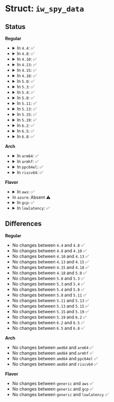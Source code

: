 # Struct: <code>iw_spy_data</code>

## Status
<b>Regular</b>
<ul>
<li>
<details>
<summary>In <code>4.4</code>: ✅</summary>

```c
struct iw_spy_data {
    int spy_number;
    u_char spy_address[48];
    struct iw_quality spy_stat[8];
    struct iw_quality spy_thr_low;
    struct iw_quality spy_thr_high;
    u_char spy_thr_under[8];
};
```
</details>
</li>
<li>
<details>
<summary>In <code>4.8</code>: ✅</summary>

```c
struct iw_spy_data {
    int spy_number;
    u_char spy_address[48];
    struct iw_quality spy_stat[8];
    struct iw_quality spy_thr_low;
    struct iw_quality spy_thr_high;
    u_char spy_thr_under[8];
};
```
</details>
</li>
<li>
<details>
<summary>In <code>4.10</code>: ✅</summary>

```c
struct iw_spy_data {
    int spy_number;
    u_char spy_address[48];
    struct iw_quality spy_stat[8];
    struct iw_quality spy_thr_low;
    struct iw_quality spy_thr_high;
    u_char spy_thr_under[8];
};
```
</details>
</li>
<li>
<details>
<summary>In <code>4.13</code>: ✅</summary>

```c
struct iw_spy_data {
    int spy_number;
    u_char spy_address[48];
    struct iw_quality spy_stat[8];
    struct iw_quality spy_thr_low;
    struct iw_quality spy_thr_high;
    u_char spy_thr_under[8];
};
```
</details>
</li>
<li>
<details>
<summary>In <code>4.15</code>: ✅</summary>

```c
struct iw_spy_data {
    int spy_number;
    u_char spy_address[48];
    struct iw_quality spy_stat[8];
    struct iw_quality spy_thr_low;
    struct iw_quality spy_thr_high;
    u_char spy_thr_under[8];
};
```
</details>
</li>
<li>
<details>
<summary>In <code>4.18</code>: ✅</summary>

```c
struct iw_spy_data {
    int spy_number;
    u_char spy_address[48];
    struct iw_quality spy_stat[8];
    struct iw_quality spy_thr_low;
    struct iw_quality spy_thr_high;
    u_char spy_thr_under[8];
};
```
</details>
</li>
<li>
<details>
<summary>In <code>5.0</code>: ✅</summary>

```c
struct iw_spy_data {
    int spy_number;
    u_char spy_address[48];
    struct iw_quality spy_stat[8];
    struct iw_quality spy_thr_low;
    struct iw_quality spy_thr_high;
    u_char spy_thr_under[8];
};
```
</details>
</li>
<li>
<details>
<summary>In <code>5.3</code>: ✅</summary>

```c
struct iw_spy_data {
    int spy_number;
    u_char spy_address[48];
    struct iw_quality spy_stat[8];
    struct iw_quality spy_thr_low;
    struct iw_quality spy_thr_high;
    u_char spy_thr_under[8];
};
```
</details>
</li>
<li>
<details>
<summary>In <code>5.4</code>: ✅</summary>

```c
struct iw_spy_data {
    int spy_number;
    u_char spy_address[48];
    struct iw_quality spy_stat[8];
    struct iw_quality spy_thr_low;
    struct iw_quality spy_thr_high;
    u_char spy_thr_under[8];
};
```
</details>
</li>
<li>
<details>
<summary>In <code>5.8</code>: ✅</summary>

```c
struct iw_spy_data {
    int spy_number;
    u_char spy_address[48];
    struct iw_quality spy_stat[8];
    struct iw_quality spy_thr_low;
    struct iw_quality spy_thr_high;
    u_char spy_thr_under[8];
};
```
</details>
</li>
<li>
<details>
<summary>In <code>5.11</code>: ✅</summary>

```c
struct iw_spy_data {
    int spy_number;
    u_char spy_address[48];
    struct iw_quality spy_stat[8];
    struct iw_quality spy_thr_low;
    struct iw_quality spy_thr_high;
    u_char spy_thr_under[8];
};
```
</details>
</li>
<li>
<details>
<summary>In <code>5.13</code>: ✅</summary>

```c
struct iw_spy_data {
    int spy_number;
    u_char spy_address[48];
    struct iw_quality spy_stat[8];
    struct iw_quality spy_thr_low;
    struct iw_quality spy_thr_high;
    u_char spy_thr_under[8];
};
```
</details>
</li>
<li>
<details>
<summary>In <code>5.15</code>: ✅</summary>

```c
struct iw_spy_data {
    int spy_number;
    u_char spy_address[48];
    struct iw_quality spy_stat[8];
    struct iw_quality spy_thr_low;
    struct iw_quality spy_thr_high;
    u_char spy_thr_under[8];
};
```
</details>
</li>
<li>
<details>
<summary>In <code>5.19</code>: ✅</summary>

```c
struct iw_spy_data {
    int spy_number;
    u_char spy_address[48];
    struct iw_quality spy_stat[8];
    struct iw_quality spy_thr_low;
    struct iw_quality spy_thr_high;
    u_char spy_thr_under[8];
};
```
</details>
</li>
<li>
<details>
<summary>In <code>6.2</code>: ✅</summary>

```c
struct iw_spy_data {
    int spy_number;
    u_char spy_address[48];
    struct iw_quality spy_stat[8];
    struct iw_quality spy_thr_low;
    struct iw_quality spy_thr_high;
    u_char spy_thr_under[8];
};
```
</details>
</li>
<li>
<details>
<summary>In <code>6.5</code>: ✅</summary>

```c
struct iw_spy_data {
    int spy_number;
    u_char spy_address[48];
    struct iw_quality spy_stat[8];
    struct iw_quality spy_thr_low;
    struct iw_quality spy_thr_high;
    u_char spy_thr_under[8];
};
```
</details>
</li>
<li>
<details>
<summary>In <code>6.8</code>: ✅</summary>

```c
struct iw_spy_data {
    int spy_number;
    u_char spy_address[48];
    struct iw_quality spy_stat[8];
    struct iw_quality spy_thr_low;
    struct iw_quality spy_thr_high;
    u_char spy_thr_under[8];
};
```
</details>
</li>
</ul>
<b>Arch</b>
<ul>
<li>
<details>
<summary>In <code>arm64</code>: ✅</summary>

```c
struct iw_spy_data {
    int spy_number;
    u_char spy_address[48];
    struct iw_quality spy_stat[8];
    struct iw_quality spy_thr_low;
    struct iw_quality spy_thr_high;
    u_char spy_thr_under[8];
};
```
</details>
</li>
<li>
<details>
<summary>In <code>armhf</code>: ✅</summary>

```c
struct iw_spy_data {
    int spy_number;
    u_char spy_address[48];
    struct iw_quality spy_stat[8];
    struct iw_quality spy_thr_low;
    struct iw_quality spy_thr_high;
    u_char spy_thr_under[8];
};
```
</details>
</li>
<li>
<details>
<summary>In <code>ppc64el</code>: ✅</summary>

```c
struct iw_spy_data {
    int spy_number;
    u_char spy_address[48];
    struct iw_quality spy_stat[8];
    struct iw_quality spy_thr_low;
    struct iw_quality spy_thr_high;
    u_char spy_thr_under[8];
};
```
</details>
</li>
<li>
<details>
<summary>In <code>riscv64</code>: ✅</summary>

```c
struct iw_spy_data {
    int spy_number;
    u_char spy_address[48];
    struct iw_quality spy_stat[8];
    struct iw_quality spy_thr_low;
    struct iw_quality spy_thr_high;
    u_char spy_thr_under[8];
};
```
</details>
</li>
</ul>
<b>Flavor</b>
<ul>
<li>
<details>
<summary>In <code>aws</code>: ✅</summary>

```c
struct iw_spy_data {
    int spy_number;
    u_char spy_address[48];
    struct iw_quality spy_stat[8];
    struct iw_quality spy_thr_low;
    struct iw_quality spy_thr_high;
    u_char spy_thr_under[8];
};
```
</details>
</li>
<li>
In <code>azure</code>: Absent ⚠️
</li>
<li>
<details>
<summary>In <code>gcp</code>: ✅</summary>

```c
struct iw_spy_data {
    int spy_number;
    u_char spy_address[48];
    struct iw_quality spy_stat[8];
    struct iw_quality spy_thr_low;
    struct iw_quality spy_thr_high;
    u_char spy_thr_under[8];
};
```
</details>
</li>
<li>
<details>
<summary>In <code>lowlatency</code>: ✅</summary>

```c
struct iw_spy_data {
    int spy_number;
    u_char spy_address[48];
    struct iw_quality spy_stat[8];
    struct iw_quality spy_thr_low;
    struct iw_quality spy_thr_high;
    u_char spy_thr_under[8];
};
```
</details>
</li>
</ul>

## Differences
<b>Regular</b>
<ul>
<li>
No changes between <code>4.4</code> and <code>4.8</code> ✅
</li>
<li>
No changes between <code>4.8</code> and <code>4.10</code> ✅
</li>
<li>
No changes between <code>4.10</code> and <code>4.13</code> ✅
</li>
<li>
No changes between <code>4.13</code> and <code>4.15</code> ✅
</li>
<li>
No changes between <code>4.15</code> and <code>4.18</code> ✅
</li>
<li>
No changes between <code>4.18</code> and <code>5.0</code> ✅
</li>
<li>
No changes between <code>5.0</code> and <code>5.3</code> ✅
</li>
<li>
No changes between <code>5.3</code> and <code>5.4</code> ✅
</li>
<li>
No changes between <code>5.4</code> and <code>5.8</code> ✅
</li>
<li>
No changes between <code>5.8</code> and <code>5.11</code> ✅
</li>
<li>
No changes between <code>5.11</code> and <code>5.13</code> ✅
</li>
<li>
No changes between <code>5.13</code> and <code>5.15</code> ✅
</li>
<li>
No changes between <code>5.15</code> and <code>5.19</code> ✅
</li>
<li>
No changes between <code>5.19</code> and <code>6.2</code> ✅
</li>
<li>
No changes between <code>6.2</code> and <code>6.5</code> ✅
</li>
<li>
No changes between <code>6.5</code> and <code>6.8</code> ✅
</li>
</ul>
<b>Arch</b>
<ul>
<li>
No changes between <code>amd64</code> and <code>arm64</code> ✅
</li>
<li>
No changes between <code>amd64</code> and <code>armhf</code> ✅
</li>
<li>
No changes between <code>amd64</code> and <code>ppc64el</code> ✅
</li>
<li>
No changes between <code>amd64</code> and <code>riscv64</code> ✅
</li>
</ul>
<b>Flavor</b>
<ul>
<li>
No changes between <code>generic</code> and <code>aws</code> ✅
</li>
<li>
No changes between <code>generic</code> and <code>gcp</code> ✅
</li>
<li>
No changes between <code>generic</code> and <code>lowlatency</code> ✅
</li>
</ul>
